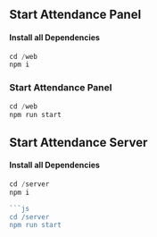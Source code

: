 
## Start Attendance Panel

#### Install all Dependencies
```js
cd /web 
npm i
```

### Start Attendance  Panel

```js
cd /web
npm run start
```



## Start Attendance Server

#### Install all Dependencies
```js
cd /server
npm i

```js
cd /server
npm run start

```